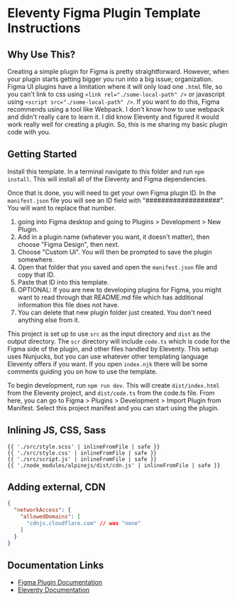 # Eleventy Figma Plugin Template Instructions

## Why Use This?

Creating a simple plugin for Figma is pretty straightforward. However, when your plugin starts getting bigger you run into a big issue; organization. Figma UI plugins have a limitation where it will only load one `.html` file, so you can't link to css using `<link rel="./some-local-path" />` or javascript using `<script src="./some-local-path" />`. If you want to do this, Figma recommends using a tool like Webpack. I don't know how to use webpack and didn't really care to learn it. I did know Eleventy and figured it would work really well for creating a plugin. So, this is me sharing my basic plugin code with you.

## Getting Started

Install this template. In a terminal navigate to this folder and run `npm install`. This will install all of the Eleventy and Figma dependencies. 

Once that is done, you will need to get your own Figma plugin ID. In the `manifest.json` file you will see an ID field with "###################". You will want to replace that number.

1. going into Figma desktop and going to Plugins > Development > New Plugin. 
2. Add in a plugin name (whatever you want, it doesn't matter), then choose "Figma Design", then next.
3. Choose "Custom UI". You will then be prompted to save the plugin somewhere. 
4. Open that folder that you saved and open the `manifest.json` file and copy that ID. 
5. Paste that ID into this template.
6. OPTIONAL: If you are new to developing plugins for Figma, you might want to read through that README.md file which has additional information this file does not have.
7. You can delete that new plugin folder just created. You don't need anything else from it.

This project is set up to use `src` as the input directory and `dist` as the output directory. The `scr` directory will include `code.ts` which is code for the Figma side of the plugin, and other files handled by Eleventy. This setup uses Nunjucks, but you can use whatever other templating language Eleventy offers if you want. If you open `index.njk` there will be some comments guiding you on how to use the template.

To begin development, run `npm run dev`. This will create `dist/index.html` from the Eleventy project, and `dist/code.ts` from the code.ts file. From here, you can go to Figma > Plugins > Development > Import Plugin from Manifest. Select this project manifest and you can start using the plugin.

## Inlining JS, CSS, Sass

```njk
{{ './src/style.scss' | inlineFromFile | safe }}
{{ './src/style.css' | inlineFromFile | safe }}
{{ './src/script.js' | inlineFromFile | safe }}
{{ './node_modules/alpinejs/dist/cdn.js' | inlineFromFile | safe }}
```

## Adding external, CDN

```json
{
  "networkAccess": {
    "allowedDomains": [
      "cdnjs.cloudflare.com" // was "none"
    ]
  }
}
```

## Documentation Links

- [Figma Plugin Documentation](https://www.figma.com/plugin-docs/)
- [Eleventy Documentation](https://www.11ty.dev/)
